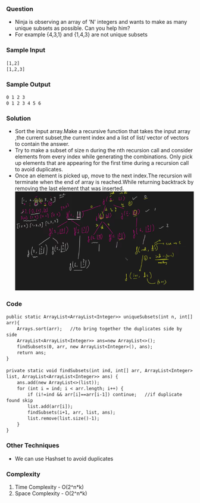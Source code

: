 ### Question
- Ninja is observing an array of 'N' integers and wants to make as many unique subsets as possible. Can you help him?
- For example {4,3,1} and {1,4,3} are not unique subsets

### Sample Input
    [1,2]
    [1,2,3]

### Sample Output
    0 1 2 3
    0 1 2 3 4 5 6

### Solution
- Sort the input array.Make a recursive function that takes the input array ,the current subset,the current index and  a list of list/ vector of vectors to contain the answer.
- Try to make a subset of size n during the nth recursion call and consider elements from every index while generating the combinations. Only pick up elements that are appearing for the first time during a recursion call to avoid duplicates.
- Once an element is picked up, move to the next index.The recursion will terminate when the end of array is reached.While returning backtrack by removing the last element that was inserted.
![img.png](img.png)

### Code
    public static ArrayList<ArrayList<Integer>> uniqueSubsets(int n, int[] arr){
        Arrays.sort(arr);   //to bring together the duplicates side by side
        ArrayList<ArrayList<Integer>> ans=new ArrayList<>();
        findSubsets(0, arr, new ArrayList<Integer>(), ans);
        return ans;
    }

    private static void findSubsets(int ind, int[] arr, ArrayList<Integer> list, ArrayList<ArrayList<Integer>> ans) {
        ans.add(new ArrayList<>(list));
        for (int i = ind; i < arr.length; i++) {
            if (i!=ind && arr[i]==arr[i-1]) continue;   //if duplicate found skip
            list.add(arr[i]);
            findSubsets(i+1, arr, list, ans);
            list.remove(list.size()-1);
        }
    }

### Other Techniques
- We can use Hashset to avoid duplicates

### Complexity
1. Time Complexity - O(2^n*k)
2. Space Complexity - O(2^n*k)